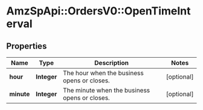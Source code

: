 # AmzSpApi::OrdersV0::OpenTimeInterval

## Properties
Name | Type | Description | Notes
------------ | ------------- | ------------- | -------------
**hour** | **Integer** | The hour when the business opens or closes. | [optional] 
**minute** | **Integer** | The minute when the business opens or closes. | [optional] 

